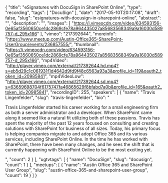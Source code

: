 {
  "title": "eSignatures with DocuSign in SharePoint Online",
  "type": "recording",
  "tags": [
    "DocuSign"
  ],
  "date": "2017-05-10T20:17:08",
  "draft": false,
  "slug": "esignatures-with-docusign-in-sharepoint-online",
  "abstract": "",
  "description": "",
  "images": [
    "https://i.vimeocdn.com/video/634593156-0e65af3560650ce1dc2869cfe78a964435027a85683568349a9a16030d589757-d_295x166"
  ],
  "vimeo": "217392644",
  "moreinfo": "https://www.meetup.com/Austin-Office365-SharePoint-UserGroup/events/236857555/",
  "thumbnail": "https://i.vimeocdn.com/video/634593156-0e65af3560650ce1dc2869cfe78a964435027a85683568349a9a16030d589757-d_295x166",
  "mp4Video": "http://player.vimeo.com/external/217392644.hd.mp4?s=eb5d29c1c061931f1d4642d9fd9f48c6563a93a3&profile_id=119&oauth2_token_id=20985841",
  "mp4VideoLow": "http://player.vimeo.com/external/217392644.sd.mp4?s=63659698704f6175747fa46865629f8bfabd7a0b&profile_id=165&oauth2_token_id=20985841",
  "recordingID": 255,
  "speakers": [
    {
      "name": "Travis Lingenfelder",
      "slug": "travis-lingenfelder",
      "bio": "<p>Travis Lingenfelder started his career working for a small engineering firm as both a server administrator and a developer. When SharePoint came along it seemed like a natural fit utilizing both of these passions. Travis has spent the majority of the past 12 years focused on consulting and creating solutions with SharePoint for business of all sizes. Today, his primary focus is helping companies migrate to and adopt Office 365 and its various services, including SharePoint Online. In the time he has worked with SharePoint, there have been many changes, and he sees the shift that is currently happening with SharePoint Online to be the most exciting yet.</p>",
      "count": 2
    }
  ],
  "ugtvtags": [
    {
      "name": "DocuSign",
      "slug": "docusign",
      "count": 1
    }
  ],
  "meetups": [
    {
      "name": "Austin Office 365 and SharePoint User Group",
      "slug": "austin-office-365-and-sharepoint-user-group",
      "count": 19
    }
  ]
}